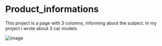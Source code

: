 # Product_informations
This project is a page with 3 colomns, informing about the subject. In my project i wrote about 3 car models.

![image](https://user-images.githubusercontent.com/117602073/213898489-286582dd-8992-4766-ba2c-f860b616870a.png)

